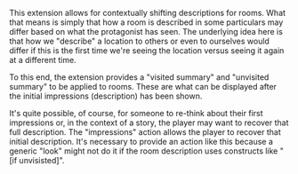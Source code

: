 This extension allows for contextually shifting descriptions for rooms. What that means is simply that how a room is described in some particulars may differ based on what the protagonist has seen. The underlying idea here is that how we "describe" a location to others or even to ourselves would differ if this is the first time we're seeing the location versus seeing it again at a different time.

To this end, the extension provides a "visited summary" and "unvisited summary" to be applied to rooms. These are what can be displayed after the initial impressions (description) has been shown.

It's quite possible, of course, for someone to re-think about their first impressions or, in the context of a story, the player may want to recover that full description. The "impressions" action allows the player to recover that initial description. It's necessary to provide an action like this because a generic "look" might not do it if the room description uses constructs like "[if unvisisted]".

